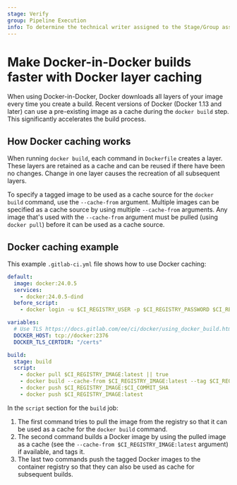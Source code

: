 ```yaml
---
stage: Verify
group: Pipeline Execution
info: To determine the technical writer assigned to the Stage/Group associated with this page, see https://about.gitlab.com/handbook/product/ux/technical-writing/#assignments
---
```


# Make Docker-in-Docker builds faster with Docker layer caching

When using Docker-in-Docker, Docker downloads all layers of your image every
time you create a build. Recent versions of Docker (Docker 1.13 and later) can
use a pre-existing image as a cache during the `docker build` step. This significantly
accelerates the build process.

## How Docker caching works

When running `docker build`, each command in `Dockerfile` creates a layer.
These layers are retained as a cache and can be reused if there have been no changes. Change in one layer causes the recreation of all subsequent layers.

To specify a tagged image to be used as a cache source for the `docker build`
command, use the `--cache-from` argument. Multiple images can be specified
as a cache source by using multiple `--cache-from` arguments. Any image that's used
with the `--cache-from` argument must be pulled
(using `docker pull`) before it can be used as a cache source.

## Docker caching example

This example `.gitlab-ci.yml` file shows how to use Docker caching:

```yaml
default:
  image: docker:24.0.5
  services:
    - docker:24.0.5-dind
  before_script:
    - docker login -u $CI_REGISTRY_USER -p $CI_REGISTRY_PASSWORD $CI_REGISTRY

variables:
  # Use TLS https://docs.gitlab.com/ee/ci/docker/using_docker_build.html#tls-enabled
  DOCKER_HOST: tcp://docker:2376
  DOCKER_TLS_CERTDIR: "/certs"

build:
  stage: build
  script:
    - docker pull $CI_REGISTRY_IMAGE:latest || true
    - docker build --cache-from $CI_REGISTRY_IMAGE:latest --tag $CI_REGISTRY_IMAGE:$CI_COMMIT_SHA --tag $CI_REGISTRY_IMAGE:latest .
    - docker push $CI_REGISTRY_IMAGE:$CI_COMMIT_SHA
    - docker push $CI_REGISTRY_IMAGE:latest
```

In the `script` section for the `build` job:

1. The first command tries to pull the image from the registry so that it can be
   used as a cache for the `docker build` command.
1. The second command builds a Docker image by using the pulled image as a
   cache (see the `--cache-from $CI_REGISTRY_IMAGE:latest` argument) if
   available, and tags it.
1. The last two commands push the tagged Docker images to the container registry
   so that they can also be used as cache for subsequent builds.
